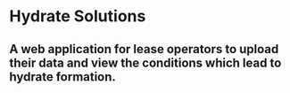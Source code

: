 # Hydrate Solutions
A web application for lease operators to upload their data and view the conditions which lead to hydrate formation.
-----------------------------------------------------------------
